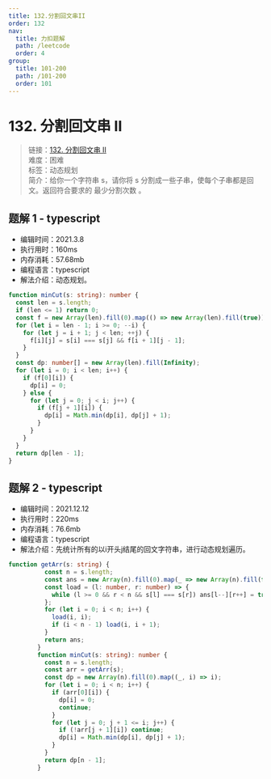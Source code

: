```yaml
---
title: 132.分割回文串II
order: 132
nav:
  title: 力扣题解
  path: /leetcode
  order: 4
group:
  title: 101-200
  path: /101-200
  order: 101
---
```


# 132. 分割回文串 II

> 链接：[132. 分割回文串 II](https://leetcode-cn.com/problems/palindrome-partitioning-ii/)  
> 难度：困难  
> 标签：动态规划  
> 简介：给你一个字符串 s，请你将 s 分割成一些子串，使每个子串都是回文。返回符合要求的 最少分割次数 。

## 题解 1 - typescript

- 编辑时间：2021.3.8
- 执行用时：160ms
- 内存消耗：57.68mb
- 编程语言：typescript
- 解法介绍：动态规划。

```typescript
function minCut(s: string): number {
  const len = s.length;
  if (len <= 1) return 0;
  const f = new Array(len).fill(0).map(() => new Array(len).fill(true));
  for (let i = len - 1; i >= 0; --i) {
    for (let j = i + 1; j < len; ++j) {
      f[i][j] = s[i] === s[j] && f[i + 1][j - 1];
    }
  }
  const dp: number[] = new Array(len).fill(Infinity);
  for (let i = 0; i < len; i++) {
    if (f[0][i]) {
      dp[i] = 0;
    } else {
      for (let j = 0; j < i; j++) {
        if (f[j + 1][i]) {
          dp[i] = Math.min(dp[i], dp[j] + 1);
        }
      }
    }
  }
  return dp[len - 1];
}
```
## 题解 2 - typescript
- 编辑时间：2021.12.12
- 执行用时：220ms
- 内存消耗：76.6mb
- 编程语言：typescript
- 解法介绍：先统计所有的以i开头j结尾的回文字符串，进行动态规划遍历。
```typescript
function getArr(s: string) {
          const n = s.length;
          const ans = new Array(n).fill(0).map(_ => new Array(n).fill(false));
          const load = (l: number, r: number) => {
            while (l >= 0 && r < n && s[l] === s[r]) ans[l--][r++] = true;
          };
          for (let i = 0; i < n; i++) {
            load(i, i);
            if (i < n - 1) load(i, i + 1);
          }
          return ans;
        }
        function minCut(s: string): number {
          const n = s.length;
          const arr = getArr(s);
          const dp = new Array(n).fill(0).map((_, i) => i);
          for (let i = 0; i < n; i++) {
            if (arr[0][i]) {
              dp[i] = 0;
              continue;
            }
            for (let j = 0; j + 1 <= i; j++) {
              if (!arr[j + 1][i]) continue;
              dp[i] = Math.min(dp[i], dp[j] + 1);
            }
          }
          return dp[n - 1];
        }
```
